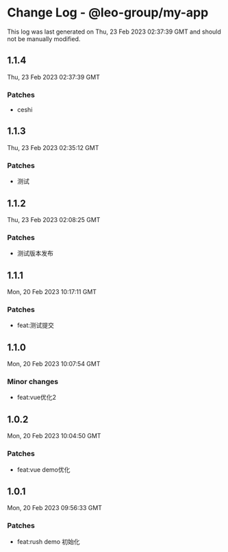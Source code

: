 # Change Log - @leo-group/my-app

This log was last generated on Thu, 23 Feb 2023 02:37:39 GMT and should not be manually modified.

## 1.1.4
Thu, 23 Feb 2023 02:37:39 GMT

### Patches

- ceshi

## 1.1.3
Thu, 23 Feb 2023 02:35:12 GMT

### Patches

- 测试

## 1.1.2
Thu, 23 Feb 2023 02:08:25 GMT

### Patches

- 测试版本发布

## 1.1.1
Mon, 20 Feb 2023 10:17:11 GMT

### Patches

- feat:测试提交

## 1.1.0
Mon, 20 Feb 2023 10:07:54 GMT

### Minor changes

- feat:vue优化2

## 1.0.2
Mon, 20 Feb 2023 10:04:50 GMT

### Patches

- feat:vue demo优化

## 1.0.1
Mon, 20 Feb 2023 09:56:33 GMT

### Patches

- feat:rush demo 初始化

